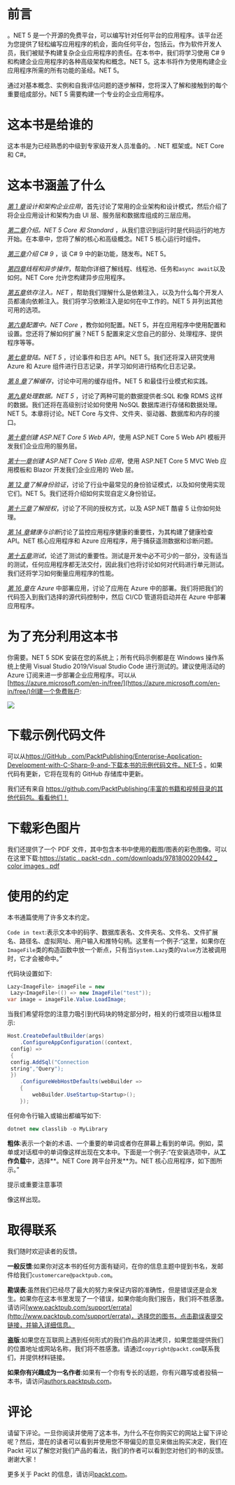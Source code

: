 # 前言

。NET 5 是一个开源的免费平台，可以编写针对任何平台的应用程序。该平台还为您提供了轻松编写应用程序的机会，面向任何平台，包括云。作为软件开发人员，我们被赋予构建复杂企业应用程序的责任。在本书中，我们将学习使用 C# 9 和构建企业应用程序的各种高级架构和概念。NET 5。这本书将作为使用构建企业应用程序所需的所有功能的圣经。NET 5。

通过对基本概念、实例和自我评估问题的逐步解释，您将深入了解和接触到的每个重要组成部分。NET 5 需要构建一个专业的企业应用程序。

# 这本书是给谁的

这本书是为已经熟悉的中级到专家级开发人员准备的。. NET 框架或。NET Core 和 C#。

# 这本书涵盖了什么

[*第 1 章*](01.html#_idTextAnchor014)*设计和架构企业应用*，首先讨论了常用的企业架构和设计模式，然后介绍了将企业应用设计和架构为由 UI 层、服务层和数据库组成的三层应用。

[*第二章*](02.html#_idTextAnchor036)*介绍。NET 5 Core 和 Standard* ，从我们意识到运行时是代码运行的地方开始。在本章中，您将了解的核心和高级概念。NET 5 核心运行时组件。

[*第三章*](03.html#_idTextAnchor052)*介绍 C# 9* ，谈 C# 9 中的新功能，随发布。NET 5。

[*第四章*](04.html#_idTextAnchor073)*线程和异步操作*，帮助你详细了解线程、线程池、任务和`async await`以及如何。NET Core 允许您构建异步应用程序。

[*第五章*](05.html#_idTextAnchor110)*依存注入。NET* ，帮助我们理解什么是依赖注入，以及为什么每个开发人员都涌向依赖注入。我们将学习依赖注入是如何在中工作的。NET 5 并列出其他可用的选项。

[*第六章*](06.html#_idTextAnchor125)*配置中。NET Core* ，教你如何配置。NET 5，并在应用程序中使用配置和设置。您还将了解如何扩展？NET 5 配置来定义您自己的部分、处理程序、提供程序等等。

[*第七章*](07.html#_idTextAnchor141)*登陆。NET 5* ，讨论事件和日志 API。NET 5。我们还将深入研究使用 Azure 和 Azure 组件进行日志记录，并学习如何进行结构化日志记录。

[*第 8 章*](08.html#_idTextAnchor156)*了解缓存*，讨论中可用的缓存组件。NET 5 和最佳行业模式和实践。

[*第九章*](09.html#_idTextAnchor177)*处理数据。NET 5* ，讨论了两种可能的数据提供者:SQL 和像 RDMS 这样的数据。我们还将在高级别讨论如何使用 NoSQL 数据库进行存储和数据处理。NET 5。本章将讨论。NET Core 与文件、文件夹、驱动器、数据库和内存的接口。

[*第十章*](10.html#_idTextAnchor202)*创建 ASP.NET Core 5 Web API*，使用 ASP.NET Core 5 Web API 模板开发我们企业应用的服务层。

[*第十一章*](11.html#_idTextAnchor228)*创建 ASP.NET Core 5 Web 应用*，使用 ASP.NET Core 5 MVC Web 应用模板和 Blazor 开发我们企业应用的 Web 层。

[*第 12 章*](12.html#_idTextAnchor244)*了解身份验证*，讨论了行业中最常见的身份验证模式，以及如何使用实现它们。NET 5。我们还将介绍如何实现自定义身份验证。

[*第十三章*](13.html#_idTextAnchor268)*了解授权*，讨论了不同的授权方式，以及 ASP.NET 酷睿 5 让你如何处理。

[*第 14 章*](14.html#_idTextAnchor303)*健康与诊断*讨论了监控应用程序健康的重要性，为其构建了健康检查 API。NET 核心应用程序和 Azure 应用程序，用于捕获遥测数据和诊断问题。

[*第十五章*](15.html#_idTextAnchor323)*测试*，论述了测试的重要性。测试是开发中必不可少的一部分，没有适当的测试，任何应用程序都无法交付，因此我们也将讨论如何对代码进行单元测试。我们还将学习如何衡量应用程序的性能。

[*第 16 章*](16.html#_idTextAnchor338)*在 Azure* 中部署应用，讨论了应用在 Azure 中的部署。我们将把我们的代码签入到我们选择的源代码控制中，然后 CI/CD 管道将启动并在 Azure 中部署应用程序。

# 为了充分利用这本书

你需要。NET 5 SDK 安装在您的系统上；所有代码示例都是在 Windows 操作系统上使用 Visual Studio 2019/Visual Studio Code 进行测试的。建议使用活动的 Azure 订阅来进一步部署企业应用程序。可以从[https://azure.microsoft.com/en-in/free/](https://azure.microsoft.com/en-in/free/)创建一个免费账户:

![](Images/B15927_Table_1.jpg)

# 下载示例代码文件

可以从[https://GitHub . com/PacktPublishing/Enterprise-Application-Development-with-C-Sharp-9-and-下载本书的示例代码文件。NET-5](https://github.com/PacktPublishing/Enterprise-Application-Development-with-C-Sharp-9-and-.NET-5) 。如果代码有更新，它将在现有的 GitHub 存储库中更新。

我们还有来自 https://github.com/PacktPublishing/丰富的书籍和视频目录的其他代码包。看看他们！

# 下载彩色图片

我们还提供了一个 PDF 文件，其中包含本书中使用的截图/图表的彩色图像。可以在这里下载:[https://static . packt-cdn . com/downloads/9781800209442 _ color images . pdf](_ColorImages.pdf)

# 使用的约定

本书通篇使用了许多文本约定。

`Code in text`:表示文本中的码字、数据库表名、文件夹名、文件名、文件扩展名、路径名、虚拟网址、用户输入和推特句柄。这里有一个例子:“这里，如果你在`ImageFile`类的构造函数中放一个断点，只有当`System.Lazy`类的`Value`方法被调用时，它才会被命中。”

代码块设置如下:

```cs
Lazy<ImageFile> imageFile = new 
 Lazy<ImageFile>(() => new ImageFile("test"));
var image = imageFile.Value.LoadImage;
```

当我们希望将您的注意力吸引到代码块的特定部分时，相关的行或项目以粗体显示:

```cs
Host.CreateDefaultBuilder(args)
    .ConfigureAppConfiguration((context, 
 config) =>
 {
 config.AddSql("Connection 
 string","Query"); 
 })
    .ConfigureWebHostDefaults(webBuilder =>
    {
        webBuilder.UseStartup<Startup>();
    });
```

任何命令行输入或输出都编写如下:

```cs
dotnet new classlib -o MyLibrary
```

**粗体**:表示一个新的术语、一个重要的单词或者你在屏幕上看到的单词。例如，菜单或对话框中的单词像这样出现在文本中。下面是一个例子:“在安装选项中，从**工作负载**中，选择**。NET Core 跨平台开发**为。NET 核心应用程序，如下图所示。”

提示或重要注意事项

像这样出现。

# 取得联系

我们随时欢迎读者的反馈。

**一般反馈**:如果你对这本书的任何方面有疑问，在你的信息主题中提到书名，发邮件给我们`customercare@packtpub.com`。

**勘误表**:虽然我们已经尽了最大的努力来保证内容的准确性，但是错误还是会发生。如果你在这本书里发现了一个错误，如果你能向我们报告，我们将不胜感激。请访问[www.packtpub.com/support/errata](http://www.packtpub.com/support/errata)，选择您的图书，点击勘误表提交链接，并输入详细信息。

**盗版**:如果您在互联网上遇到任何形式的我们作品的非法拷贝，如果您能提供我们的位置地址或网站名称，我们将不胜感激。请通过`copyright@packt.com`联系我们，并提供材料链接。

**如果你有兴趣成为一名作者**:如果有一个你有专长的话题，你有兴趣写或者投稿一本书，请访问[authors.packtpub.com](http://authors.packtpub.com)。

# 评论

请留下评论。一旦你阅读并使用了这本书，为什么不在你购买它的网站上留下评论呢？然后，潜在的读者可以看到并使用您不带偏见的意见来做出购买决定，我们在 Packt 可以了解您对我们产品的看法，我们的作者可以看到您对他们的书的反馈。谢谢大家！

更多关于 Packt 的信息，请访问[packt.com](http://packt.com)。